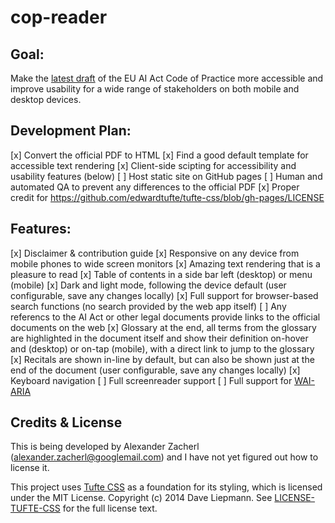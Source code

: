 # cop-reader

## Goal:
Make the [latest draft](https://digital-strategy.ec.europa.eu/en/library/second-draft-general-purpose-ai-code-practice-published-written-independent-experts) of the EU AI Act Code of Practice more accessible and improve usability for a wide range of stakeholders on both mobile and desktop devices. 

## Development Plan:
[x] Convert the official PDF to HTML
[x] Find a good default template for accessible text rendering 
[x] Client-side scipting for accessibility and usability features (below)
[ ] Host static site on GitHub pages
[ ] Human and automated QA to prevent any differences to the official PDF
[x] Proper credit for https://github.com/edwardtufte/tufte-css/blob/gh-pages/LICENSE

## Features:
[x] Disclaimer & contribution guide
[x] Responsive on any device from mobile phones to wide screen monitors
[x] Amazing text rendering that is a pleasure to read
[x] Table of contents in a side bar left (desktop) or menu (mobile)
[x] Dark and light mode, following the device default (user configurable, save any changes locally)
[x] Full support for browser-based search functions (no search provided by the web app itself)
[ ] Any referencs to the AI Act or other legal documents provide links to the official documents on the web
[x] Glossary at the end, all terms from the glossary are highlighted in the document itself and show their definition on-hover and (desktop) or on-tap (mobile), with a direct link to jump to the glossary
[x] Recitals are shown in-line by default, but can also be shown just at the end of the document (user configurable, save any changes locally)
[x] Keyboard navigation
[ ] Full screenreader support
[ ] Full support for [WAI-ARIA](https://www.w3.org/WAI/standards-guidelines/aria/)

## Credits & License

This is being developed by Alexander Zacherl (alexander.zacherl@googlemail.com) and I have not yet figured out how to license it.

This project uses [Tufte CSS](https://github.com/edwardtufte/tufte-css) as a foundation for its styling, which is licensed under the MIT License. Copyright (c) 2014 Dave Liepmann. See [LICENSE-TUFTE-CSS](LICENSE-TUFTE-CSS) for the full license text.
